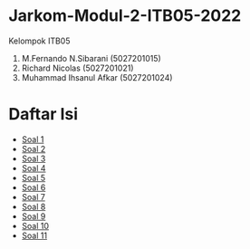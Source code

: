 # Jarkom-Modul-2-ITB05-2022
Kelompok ITB05

1. M.Fernando N.Sibarani (5027201015)
2. Richard Nicolas (5027201021)
3. Muhammad Ihsanul Afkar (5027201024)


# Daftar Isi
* [Soal 1](#soal-1) 
* [Soal 2](#soal-2) 
* [Soal 3](#soal-3) 
* [Soal 4](#soal-4) 
* [Soal 5](#soal-5) 
* [Soal 6](#soal-6) 
* [Soal 7](#soal-7) 
* [Soal 8](#soal-8) 
* [Soal 9](#soal-9) 
* [Soal 10](#soal-10)
* [Soal 11](#soal-11)